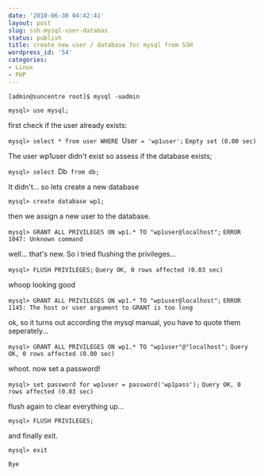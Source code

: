 ```yaml
---
date: '2010-06-30 04:42:41'
layout: post
slug: ssh-mysql-user-databas
status: publish
title: create new user / database for mysql from SSH
wordpress_id: '54'
categories:
- Linux
- PHP
---
```


`[admin@suncentre root]$ mysql -uadmin`

`mysql> use mysql;`

first check if the user already exists:

`mysql> select * from user WHERE `User` = 'wp1user';`
`Empty set (0.00 sec)`

The user wp1user didn't exist so assess if the database exists;

`mysql> select `Db` from db;`

It didn't... so lets create a new database

`mysql> create database wp1;`

then we assign a new user to the database.

`mysql> GRANT ALL PRIVILEGES ON wp1.* TO "wp1user@localhost";`
`ERROR 1047: Unknown command`

well... that's new. So i tried flushing the privileges...

`mysql> FLUSH PRIVILEGES;`
`Query OK, 0 rows affected (0.03 sec)`

whoop looking good

`mysql> GRANT ALL PRIVILEGES ON wp1.* TO "wp1user@localhost";`
`ERROR 1145: The host or user argument to GRANT is too long`

ok, so it turns out according the mysql manual, you have to quote them seperately...

`mysql> GRANT ALL PRIVILEGES ON wp1.* TO "wp1user"@"localhost";`
`Query OK, 0 rows affected (0.00 sec)`

whoot. now set a password!

`mysql> set password for wp1user = password('wp1pass');`
`Query OK, 0 rows affected (0.03 sec)`

flush again to clear everything up...

`mysql> FLUSH PRIVILEGES;`

and finally exit.

`mysql> exit`

`Bye`
